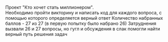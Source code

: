 Проект "Кто хочет стать миллионером". <br/>
Необходимо пройти викторину и написать код для каждого вопроса, с помощью которого определяется верный ответ
Количество набранных баллов - 27 из 27 (в первую попытку было набрано 26)
Затруднения вызвали 26 и 27 вопросы, но гугл и обсуждения в слак помогли найти верный путь решения задач
